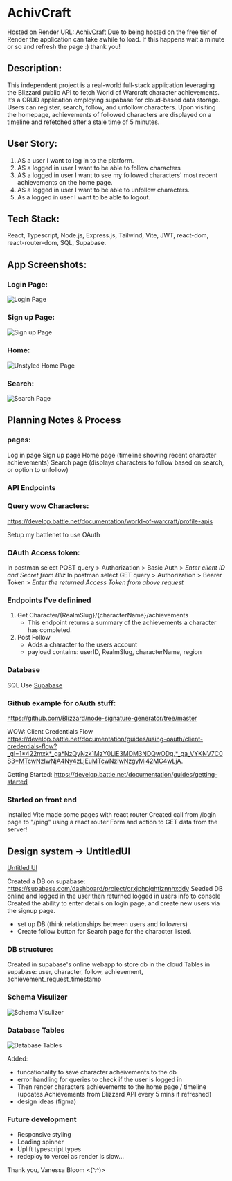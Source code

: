 # AchivCraft

Hosted on Render URL: [AchivCraft](https://achivcraft-1.onrender.com/login)
Due to being hosted on the free tier of Render the application can take awhile to load. If this happens wait a minute or so and refresh the page :) thank you!

## Description:

This independent project is a real-world full-stack application leveraging the Blizzard public API to fetch World of Warcraft character achievements. It’s a CRUD application employing supabase for cloud-based data storage. Users can register, search, follow, and unfollow characters. Upon visiting the homepage, achievements of followed characters are displayed on a timeline and refetched after a stale time of 5 minutes.

## User Story:

1. AS a user I want to log in to the platform.
2. AS a logged in user I want to be able to follow characters
3. AS a logged in user I want to see my followed characters' most recent achievements on the home page.
4. AS a logged in user I want to be able to unfollow characters.
5. As a logged in user I want to be able to logout.

## Tech Stack:

React, Typescript, Node.js, Express.js, Tailwind, Vite, JWT, react-dom, react-router-dom, SQL, Supabase.

## App Screenshots:

### Login Page:

![Login Page](./client/src/assets/LoginPage.png)

### Sign up Page:

![Sign up Page](./client/src/assets/SignupPage.png)

### Home:

![Unstyled Home Page](./client/src/assets/HomePage.png)

### Search:

![Search Page](./client/src/assets/SearchPage.png)

## Planning Notes & Process

### pages:

Log in page
Sign up page
Home page (timeline showing recent character achievements)
Search page (displays characters to follow based on search, or option to unfollow)

### API Endpoints

### Query wow Characters:

https://develop.battle.net/documentation/world-of-warcraft/profile-apis

Setup my battlenet to use OAuth

### OAuth Access token:

In postman select POST query > Authorization > Basic Auth > _Enter client ID and Secret from Bliz_
In postman select GET query > Authorization > Bearer Token > _Enter the returned Access Token from above request_

### Endpoints I've definined

1. Get Character/{RealmSlug}/{characterName}/achievements
   - This endpoint returns a summary of the achievements a character has completed.
2. Post Follow
   - Adds a character to the users account
   - payload contains: userID, RealmSlug, characterName, region

### Database

SQL
Use [Supabase](https://supabase.com/)

### Github example for oAuth stuff:

https://github.com/Blizzard/node-signature-generator/tree/master

WOW: Client Credentials Flow
https://develop.battle.net/documentation/guides/using-oauth/client-credentials-flow?_gl=1*422mxk*_ga*NzQyNzk1MzY0LjE3MDM3NDQwODg.*_ga_VYKNV7C0S3*MTcwNzIwNjA4Ny4zLjEuMTcwNzIwNzgyMi42MC4wLjA.

Getting Started: https://develop.battle.net/documentation/guides/getting-started

### Started on front end

installed Vite
made some pages with react router
Created call from /login page to "/ping" using a react router Form and action to GET data from the server!

## Design system -> UntitledUI

[Untitled UI](https://www.untitledui.com/)

Created a DB on supabase: https://supabase.com/dashboard/project/orxjphplghtiznnhxddv
Seeded DB online and logged in the user then returned logged in users info to console
Created the ability to enter details on login page, and create new users via the signup page.

- set up DB (think relationships between users and followers)
- Create follow button for Search page for the character listed.

### DB structure:

Created in supabase's online webapp to store db in the cloud
Tables in supabase:
user, character, follow, achievement, achievement_request_timestamp

### Schema Visulizer

![Schema Visulizer](./client/src/assets/SchemaVisulizer.png)

### Database Tables

![Database Tables](./client/src/assets/DatabaseTables.png)

Added:

- funcationality to save character acheivements to the db
- error handling for queries to check if the user is logged in
- Then render characters achievements to the home page / timeline (updates Achievements from Blizzard API every 5 mins if refreshed)
- design ideas (figma)

### Future development

- Responsive styling
- Loading spinner
- Uplift typescript types
- redeploy to vercel as render is slow...

Thank you, Vanessa Bloom <(^.^)>
